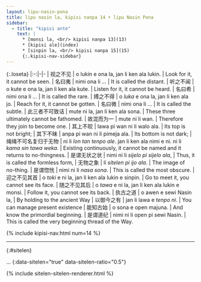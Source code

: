 ```yaml
---
layout: lipu-nasin-pona
title: lipu nasin la, kipisi nanpa 14 • lipu Nasin Pona
sidebar:
  - title: "kipisi ante"
    text: |
      * [monsi la, <br/> kipisi nanpa 13](13)
      * [kipisi ale](index)
      * [sinpin la, <br/> kipisi nanpa 15](15)
      {:.kipisi-nav-sidebar}
---
```


{:.loseta}
|:-:|-|-
| 视之不见             | o lukin e ona la, jan li ken ala lukin. | Look for it, it cannot be seen.
| 名曰夷               | nimi ona li _..._                       | It is called the distant.
| 听之不闻             | o kute e ona la, jan li ken ala kute.   | Listen for it, it cannot be heard.
| 名曰希               | nimi ona li _..._                       | It is called the rare.
| 搏之不得             | o _luka_ e ona la, jan li ken ala jo.   | Reach for it, it cannot be gotten.
| 名曰微               | nimi ona li _..._                       | It is called the subtle.
| 此三者<wbr/>不可致诘 | mute ni la, jan li ken ala sona.        | These three ultimately cannot be fathomed.
| 故<wbr/>混而为一     | mute ni li wan.                         | Therefore they join to become one.
| 其上不皎             | lawa pi wan ni li walo ala.             | Its top is not bright;
| 其下不昧             | anpa pi wan ni li pimeja ala.           | Its bottom is not dark;
| 绳绳不可名<wbr/>复归于无物 | ni li _lon tan tenpo ale_.<wbr/> jan li ken ala nimi e ni.<wbr/> ni li _kama sin tawa weka_. | Existing continuously, it cannot be named and it returns to no-thingness.
| 是谓<wbr/>无状之状   | nimi ni li _sijelo pi sijelo ala_, | Thus, it is called the formless form,
| 无物之象       | li _sitelen pi ijo ala_. | The image of no-thing.
| 是谓惚恍       | nimi ni li _nasa sona_. | This is called the most obscure.
| 迎之不见其首   | o _toki_ e ni la, jan li ken ala lukin e sinpin. | Go to meet it, you cannot see its face.
| 随之不见其后   | o _tawa_ e ni la, jan li ken ala lukin e monsi. | Follow it, you cannot see its back.
| 执古之道       | o awen e sewi Nasin la, | By holding to the ancient Way
| 以御今之有     | jan li lawa e _tenpo ni_. | You can manage present existence
| 能知古始       | o sona e open majuna. | And know the primordial beginning.
| 是谓道纪       | nimi ni li open pi sewi Nasin. | This is called the very beginning thread of the Way.

{% include kipisi-nav.html num=14 %}

-------
{:#sitelen}

...
{:data-sitelen="true" data-sitelen-ratio="0.5"}

{% include sitelen-sitelen-renderer.html %}
